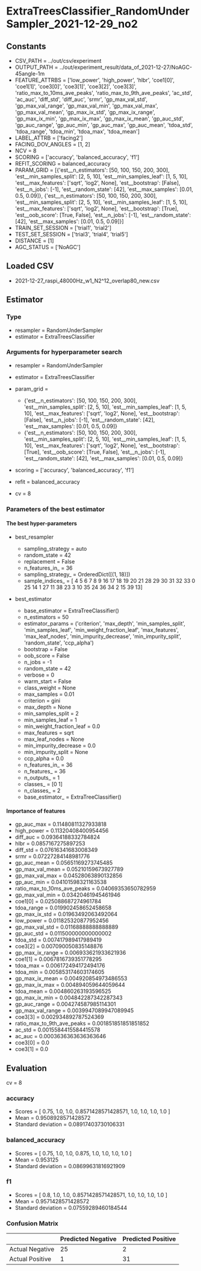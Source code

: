 # ExtraTreesClassifier_RandomUnderSampler_2021-12-29_no2
## Constants
- CSV_PATH = ../out/csv/experiment
- OUTPUT_PATH = ../out/experiment_result/data_of_2021-12-27/NoAGC-45angle-1m
- FEATURE_ATTRBS = ['low_power', 'high_power', 'hlbr', 'coe1[0]', 'coe1[1]', 'coe3[0]', 'coe3[1]', 'coe3[2]', 'coe3[3]', 'ratio_max_to_10ms_ave_peaks', 'ratio_max_to_9th_ave_peaks', 'ac_std', 'ac_auc', 'diff_std', 'diff_auc', 'srmr', 'gp_max_val_std', 'gp_max_val_range', 'gp_max_val_min', 'gp_max_val_max', 'gp_max_val_mean', 'gp_max_ix_std', 'gp_max_ix_range', 'gp_max_ix_min', 'gp_max_ix_max', 'gp_max_ix_mean', 'gp_auc_std', 'gp_auc_range', 'gp_auc_min', 'gp_auc_max', 'gp_auc_mean', 'tdoa_std', 'tdoa_range', 'tdoa_min', 'tdoa_max', 'tdoa_mean']
- LABEL_ATTRB = ['facing2']
- FACING_DOV_ANGLES = [1, 2]
- NCV = 8
- SCORING = ['accuracy', 'balanced_accuracy', 'f1']
- REFIT_SCORING = balanced_accuracy
- PARAM_GRID = [{'est__n_estimators': [50, 100, 150, 200, 300], 'est__min_samples_split': [2, 5, 10], 'est__min_samples_leaf': [1, 5, 10], 'est__max_features': ['sqrt', 'log2', None], 'est__bootstrap': [False], 'est__n_jobs': [-1], 'est__random_state': [42], 'est__max_samples': [0.01, 0.5, 0.09]}, {'est__n_estimators': [50, 100, 150, 200, 300], 'est__min_samples_split': [2, 5, 10], 'est__min_samples_leaf': [1, 5, 10], 'est__max_features': ['sqrt', 'log2', None], 'est__bootstrap': [True], 'est__oob_score': [True, False], 'est__n_jobs': [-1], 'est__random_state': [42], 'est__max_samples': [0.01, 0.5, 0.09]}]
- TRAIN_SET_SESSION = ['trial1', 'trial2']
- TEST_SET_SESSION = ['trial3', 'trial4', 'trial5']
- DISTANCE = [1]
- AGC_STATUS = ['NoAGC']

## Loaded CSV
- 2021-12-27_raspi_48000Hz_w1_N2^12_overlap80_new.csv

## Estimator
### Type
- resampler = RandomUnderSampler
- estimator = ExtraTreesClassifier

### Arguments for hyperparameter search
- resampler = RandomUnderSampler
- estimator = ExtraTreesClassifier
- param_grid = 
	- {'est__n_estimators': [50, 100, 150, 200, 300], 'est__min_samples_split': [2, 5, 10], 'est__min_samples_leaf': [1, 5, 10], 'est__max_features': ['sqrt', 'log2', None], 'est__bootstrap': [False], 'est__n_jobs': [-1], 'est__random_state': [42], 'est__max_samples': [0.01, 0.5, 0.09]}
	- {'est__n_estimators': [50, 100, 150, 200, 300], 'est__min_samples_split': [2, 5, 10], 'est__min_samples_leaf': [1, 5, 10], 'est__max_features': ['sqrt', 'log2', None], 'est__bootstrap': [True], 'est__oob_score': [True, False], 'est__n_jobs': [-1], 'est__random_state': [42], 'est__max_samples': [0.01, 0.5, 0.09]}

- scoring = ['accuracy', 'balanced_accuracy', 'f1']
- refit = balanced_accuracy
- cv = 8

### Parameters of the best estimator
#### The best hyper-parameters
- best_resampler
	- sampling_strategy = auto
	- random_state = 42
	- replacement = False
	- n_features_in_ = 36
	- sampling_strategy_ = OrderedDict([(1, 18)])
	- sample_indices_ = [ 4  5  6  7  8  9 16 17 18 19 20 21 28 29 30 31 32 33  0 25 14  1 27 11
 38 23  3 10 35 24 36 34  2 15 39 13]

- best_estimator
	- base_estimator = ExtraTreeClassifier()
	- n_estimators = 50
	- estimator_params = ('criterion', 'max_depth', 'min_samples_split', 'min_samples_leaf', 'min_weight_fraction_leaf', 'max_features', 'max_leaf_nodes', 'min_impurity_decrease', 'min_impurity_split', 'random_state', 'ccp_alpha')
	- bootstrap = False
	- oob_score = False
	- n_jobs = -1
	- random_state = 42
	- verbose = 0
	- warm_start = False
	- class_weight = None
	- max_samples = 0.01
	- criterion = gini
	- max_depth = None
	- min_samples_split = 2
	- min_samples_leaf = 1
	- min_weight_fraction_leaf = 0.0
	- max_features = sqrt
	- max_leaf_nodes = None
	- min_impurity_decrease = 0.0
	- min_impurity_split = None
	- ccp_alpha = 0.0
	- n_features_in_ = 36
	- n_features_ = 36
	- n_outputs_ = 1
	- classes_ = [0 1]
	- n_classes_ = 2
	- base_estimator_ = ExtraTreeClassifier()

#### Importance of features
- gp_auc_max = 0.11480811327933818
- high_power = 0.11320408400954456
- diff_auc = 0.09364188332784824
- hlbr = 0.0857167275897253
- diff_std = 0.07616341683008349
- srmr = 0.07227284148981776
- gp_auc_mean = 0.05651169273745485
- gp_max_val_mean = 0.05210159673927789
- gp_max_val_max = 0.04528063890132856
- gp_auc_min = 0.04101598321163538
- ratio_max_to_10ms_ave_peaks = 0.04069353650782959
- gp_max_val_min = 0.03420461945461946
- coe1[0] = 0.025088687274961784
- tdoa_range = 0.019902458652458658
- gp_max_ix_std = 0.01963492063492064
- low_power = 0.011825320877952456
- gp_max_val_std = 0.01168888888888889
- gp_auc_std = 0.011500000000000002
- tdoa_std = 0.007417989417989419
- coe3[2] = 0.007090050835148876
- gp_max_ix_range = 0.006933621933621936
- coe1[1] = 0.0067816739351778295
- tdoa_max = 0.006172494172494176
- tdoa_min = 0.005853174603174605
- gp_max_ix_mean = 0.004920854973486553
- gp_max_ix_max = 0.004894059644059644
- tdoa_mean = 0.004860263193596525
- gp_max_ix_min = 0.004842287342287343
- gp_auc_range = 0.004274587985114301
- gp_max_val_range = 0.0039947089947089945
- coe3[3] = 0.002934892787524369
- ratio_max_to_9th_ave_peaks = 0.001851851851851852
- ac_std = 0.0015584415584415578
- ac_auc = 0.0003636363636363646
- coe3[0] = 0.0
- coe3[1] = 0.0

## Evaluation
cv = 8
### accuracy
- Scores = [ 0.75, 1.0, 1.0, 0.8571428571428571, 1.0, 1.0, 1.0, 1.0 ]
- Mean = 0.9508928571428572
- Standard deviation = 0.08917403730106331

### balanced_accuracy
- Scores = [ 0.75, 1.0, 1.0, 0.875, 1.0, 1.0, 1.0, 1.0 ]
- Mean = 0.953125
- Standard deviation = 0.08699631816921909

### f1
- Scores = [ 0.8, 1.0, 1.0, 0.8571428571428571, 1.0, 1.0, 1.0, 1.0 ]
- Mean = 0.9571428571428572
- Standard deviation = 0.07559289460184544

### Confusion Matrix
|  | Predicted Negative | Predicted Positive |
| --- | --- | --- |
| Actual Negative | 25 | 2 |
| Actual Positive | 1 | 31 |

      